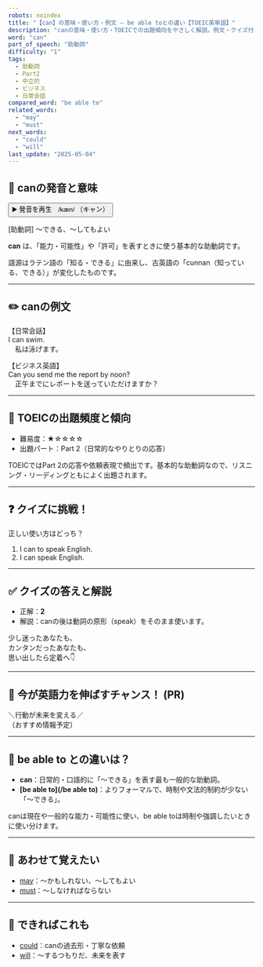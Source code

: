 ```yaml
---
robots: noindex
title: "【can】の意味・使い方・例文 ― be able toとの違い【TOEIC英単語】"
description: "canの意味・使い方・TOEICでの出題傾向をやさしく解説。例文・クイズ付きでbe able toとの違いもわかりやすく学べます。"
word: "can"
part_of_speech: "助動詞"
difficulty: "1"
tags:
  - 助動詞
  - Part2
  - 中立的
  - ビジネス
  - 日常会話
compared_word: "be able to"
related_words:
  - "may"
  - "must"
next_words:
  - "could"
  - "will"
last_update: "2025-05-04"
---
```


## 🔰 canの発音と意味

<button class="play-audio" onclick="playTTS('can')">
  <span class="play-audio-main">
    ▶️ 発音を再生　/kæn/
  </span>
  <span class="play-audio-sub">
    （キャン）
  </span>
</button>

[助動詞] ～できる、～してもよい

**can** は、「能力・可能性」や「許可」を表すときに使う基本的な助動詞です。

語源はラテン語の「知る・できる」に由来し、古英語の「cunnan（知っている、できる）」が変化したものです。

---

## ✏️ canの例文

【日常会話】  
I can swim.  
　私は泳げます。

【ビジネス英語】  
Can you send me the report by noon?  
　正午までにレポートを送っていただけますか？

---

## 🎯 TOEICの出題頻度と傾向

- 難易度：★☆☆☆☆
- 出題パート：Part 2（日常的なやりとりの応答）

TOEICではPart 2の応答や依頼表現で頻出です。基本的な助動詞なので、リスニング・リーディングともによく出題されます。

---

## ❓ クイズに挑戦！

正しい使い方はどっち？

1. I can to speak English.  
2. I can speak English.

---

## ✅ クイズの答えと解説

- 正解：**2**
- 解説：canの後は動詞の原形（speak）をそのまま使います。

少し迷ったあなたも、  
カンタンだったあなたも、  
思い出したら定着へ👇️

---

## 🚀 今が英語力を伸ばすチャンス！ (PR)

<div class="info-center">
＼行動が未来を変える／<br>  
（おすすめ情報予定）
</div>

---

## 🤔  be able to との違いは？

- **can**：日常的・口語的に「～できる」を表す最も一般的な助動詞。
- **[be able to](/be able to)**：よりフォーマルで、時制や文法的制約が少ない「～できる」。

canは現在や一般的な能力・可能性に使い、be able toは時制や強調したいときに使い分けます。

---

## 🧩 あわせて覚えたい

- [may](/word/may/)：～かもしれない、～してもよい
- [must](/word/must/)：～しなければならない

---

## 📖 できればこれも

- [could](/word/could/)：canの過去形・丁寧な依頼
- [will](/word/will/)：～するつもりだ、未来を表す

<!-- cvid: aid12_bid14 -->
